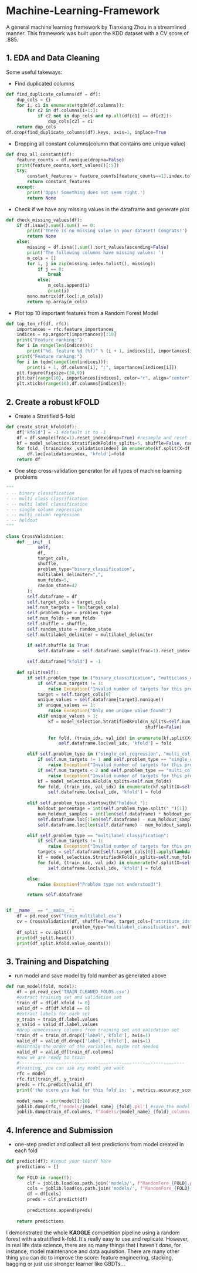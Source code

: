 # Machine-Learning-Framework
A general machine learning framework by Tianxiang Zhou in a streamlined manner.
This framework was built upon the KDD dataset with a CV score of .885.

## 1. EDA and Data Cleaning

Some useful takeways:
- Find duplicated columns
```python
def find_duplicate_columns(df = df):
    dup_cols = {}
    for i, c1 in enumerate(tqdm(df.columns)):
        for c2 in df.columns[i+1:]:
            if c2 not in dup_cols and np.all(df[c1] == df[c2]):
                dup_cols[c2] = c1
    return dup_cols
df.drop(find_duplicate_columns(df).keys, axis=1, inplace=True
```
- Dropping all constant columns(column that contains one unique value)
```python
def drop_all_constant(df):
    feature_counts = df.nunique(dropna=False)
    print(feature_counts.sort_values()[:5])
    try:
        constant_features = feature_counts[feature_counts==1].index.tolist()
        return constant_features        
    except:
        print('Opps! Something does not seem right.')
        return None
```
- Check if we have any missing values in the dataframe and generate plot
```python
def check_missing_values(df):
    if df.isna().sum().sum() == 0:
        print('There is no missing value in your dataset! Congrats!')
        return None
    else:
        missing = df.isna().sum().sort_values(ascending=False)
        print('The following columns have missing values: ')
        m_cols = []
        for i, j in zip(missing.index.tolist(), missing):
            if j == 0:
                break
            else:
                m_cols.append(i)
                print(i)
        msno.matrix(df.loc[:,m_cols])
        return np.array(m_cols)
```
- Plot top 10 important features from a Random Forest Model
```python
def top_ten_rf(df, rfc): 
    importances = rfc.feature_importances_
    indices = np.argsort(importances)[:10]
    print("Feature ranking:")
    for i in range(len(indices)):
        print("%d. feature %d (%f)" % (i + 1, indices[i], importances[indices[i]]))
    print("Feature ranking:")
    for i in tqdm(range(len(indices))):
        print(i + 1, df.columns[i], ":", importances[indices[i]])
    plt.figure(figsize=(30,9))
    plt.bar(range(10), importances[indices], color="r", align="center")
    plt.xticks(range(10),df.columns[indices]);
```
## 2. Create a robust kFOLD
- Create a Stratified 5-fold
```python
def create_strat_kfold(df):
    df['kfold'] = -1 #default it to -1
    df = df.sample(frac=1).reset_index(drop=True) #resample and reset index
    kf = model_selection.StratifiedKFold(n_splits=5, shuffle=False, random_state=128)
    for fold, (trainindex ,validationindex) in enumerate(kf.split(X=df, y=df.label.values)):
        df.loc[validationindex, 'kfold']=fold
    return df
```
- One step cross-validation generator for all types of machine learning problems
```python
"""
- -- binary classification
- -- multi class classification
- -- multi label classification
- -- single column regression
- -- multi column regression
- -- holdout
"""

class CrossValidation:
    def __init__(
            self,
            df, 
            target_cols,
            shuffle, 
            problem_type="binary_classification",
            multilabel_delimiter=",",
            num_folds=5,
            random_state=42
        ):
        self.dataframe = df
        self.target_cols = target_cols
        self.num_targets = len(target_cols)
        self.problem_type = problem_type
        self.num_folds = num_folds
        self.shuffle = shuffle,
        self.random_state = random_state
        self.multilabel_delimiter = multilabel_delimiter

        if self.shuffle is True:
            self.dataframe = self.dataframe.sample(frac=1).reset_index(drop=True)
        
        self.dataframe["kfold"] = -1
    
    def split(self):
        if self.problem_type in ("binary_classification", "multiclass_classification"):
            if self.num_targets != 1:
                raise Exception("Invalid number of targets for this problem type")
            target = self.target_cols[0]
            unique_values = self.dataframe[target].nunique()
            if unique_values == 1:
                raise Exception("Only one unique value found!")
            elif unique_values > 1:
                kf = model_selection.StratifiedKFold(n_splits=self.num_folds, 
                                                     shuffle=False)
                
                for fold, (train_idx, val_idx) in enumerate(kf.split(X=self.dataframe, y=self.dataframe[target].values)):
                    self.dataframe.loc[val_idx, 'kfold'] = fold

        elif self.problem_type in ("single_col_regression", "multi_col_regression"):
            if self.num_targets != 1 and self.problem_type == "single_col_regression":
                raise Exception("Invalid number of targets for this problem type")
            if self.num_targets < 2 and self.problem_type == "multi_col_regression":
                raise Exception("Invalid number of targets for this problem type")
            kf = model_selection.KFold(n_splits=self.num_folds)
            for fold, (train_idx, val_idx) in enumerate(kf.split(X=self.dataframe)):
                self.dataframe.loc[val_idx, 'kfold'] = fold
        
        elif self.problem_type.startswith("holdout_"):
            holdout_percentage = int(self.problem_type.split("_")[1])
            num_holdout_samples = int(len(self.dataframe) * holdout_percentage / 100)
            self.dataframe.loc[:len(self.dataframe) - num_holdout_samples, "kfold"] = 0
            self.dataframe.loc[len(self.dataframe) - num_holdout_samples:, "kfold"] = 1

        elif self.problem_type == "multilabel_classification":
            if self.num_targets != 1:
                raise Exception("Invalid number of targets for this problem type")
            targets = self.dataframe[self.target_cols[0]].apply(lambda x: len(str(x).split(self.multilabel_delimiter)))
            kf = model_selection.StratifiedKFold(n_splits=self.num_folds)
            for fold, (train_idx, val_idx) in enumerate(kf.split(X=self.dataframe, y=targets)):
                self.dataframe.loc[val_idx, 'kfold'] = fold

        else:
            raise Exception("Problem type not understood!")

        return self.dataframe


if __name__ == "__main__":
    df = pd.read_csv("train_multilabel.csv")
    cv = CrossValidation(df, shuffle=True, target_cols=["attribute_ids"], 
                         problem_type="multilabel_classification", multilabel_delimiter=" ")
    df_split = cv.split()
    print(df_split.head())
    print(df_split.kfold.value_counts())
```

## 3. Training and Dispatching
- run model and save model by fold number as generated above
```python
def run_model(fold, model):
    df = pd.read_csv('TRAIN_CLEANED_FOLDS.csv')
    #extract training set and validation set
    train_df = df[df.kfold != 0]
    valid_df = df[df.kfold == 0]
    #extract labels for each set
    y_train = train_df.label.values
    y_valid = valid_df.label.values
    #drop unnecessary columns from training set and validation set
    train_df = train_df.drop(['label','kfold'], axis=1)
    valid_df = valid_df.drop(['label','kfold'], axis=1)
    #maintain the order of the variables, maybe not needed
    valid_df = valid_df[train_df.columns]
    #now we are ready to train
    #---------------------------------------------------------------
    #training, you can use any model you want
    rfc = model
    rfc.fit(train_df, y_train)
    preds = rfc.predict(valid_df)
    print('the score you had for this fold is: ', metrics.accuracy_score(preds, y_valid))
    
    model_name = str(model)[:10]
    joblib.dump(rfc,f'models/{model_name}_{fold}.pkl') #save the model to a pkl file
    joblib.dump(train_df.columns, f"models/{model_name}_{fold}_columns.pkl") #save the columns to a pkl file as well
```
## 4. Inference and Submission
- one-step predict and collect all test predictions from model created in each fold
```python
def predict(df): #input your testdf here
    predictions = []
    
    for FOLD in range(5):        
        clf = joblib.load(os.path.join('models/', f"RandomFore_{FOLD}.pkl"))
        cols = joblib.load(os.path.join('models/', f"RandomFore_{FOLD}_columns.pkl"))
        df = df[cols]
        preds = clf.predict(df)
        
        predictions.append(preds)
        
    return predictions
```

I demonstrated the whole **KAGGLE** competition pipeline using a random forest with a stratitfied k-fold. It's really easy to use and replicate. However, in real life data science, there are so many things that I haven't done, for instance, model maintenance and data aquisition. There are many other thing you can do to improve the score: feature engineering, stacking, bagging or just use stronger learner like GBDTs...
